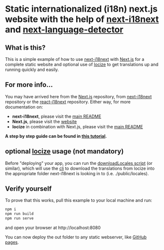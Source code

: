 # Static internationalized (i18n) next.js website with the help of [next-i18next](https://github.com/i18next/next-i18next) and [next-language-detector](https://github.com/i18next/next-language-detector)

## What is this?

This is a simple example of how to use [next-i18next](https://github.com/i18next/next-i18next) with [Next.js](https://github.com/zeit/next.js) for a complete static website and optional use of [locize](https://locize.com) to get translations up and running quickly and easily.

## For more info...

You may have arrived here from the [Next.js](https://github.com/zeit/next.js) repository, from [next-i18next](https://github.com/i18next/next-i18next) repository or the [react-i18next](https://github.com/i18next/react-i18next/) repository. Either way, for more documentation on:

- **next-i18next**, please visit the [main README](https://github.com/i18next/next-i18next)
- **Next.js**, please visit the [website](https://nextjs.org/)
- **locize** in combination with Next.js, please visit the [main README](https://github.com/locize/next-i18next-locize)

**A step by step guide can be found in [this tutorial](https://locize.com/blog/next-i18n-static/).**

## optional [locize](https://locize.com) usage (not mandatory)

Before "deploying" your app, you can run the [downloadLocales script](https://github.com/i18next/next-language-detector/blob/main/examples/basic/package.json#L15) (or similar), which will use the [cli](https://github.com/locize/locize-cli) to download the translations from locize into the appropriate folder next-i18next is looking in to (i.e. ./public/locales).

## Verify yourself

To prove that this works, pull this example to your local machine and run:

```sh
npm i
npm run build
npm run serve
```

and open your browser at http://localhost:8080

You can now deploy the out folder to any static webserver, like [GitHub pages](https://pages.github.com).
